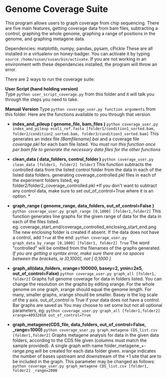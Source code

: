Genome Coverage Suite
===
This program allows users to graph coverage from chip sequencing. There are five main features, getting coverage data from bam files, subtracting a control, graphing the whole genome, graphing a range of positions in the genome, and graphing metagene data.

Dependencies: matplotlib, numpy, pandas, pysam, cPickle
These are all installed in a virtualenv on honey-badger. You can activate it by typing `source /home/susan/susan/bin/activate`. If you are not working in an environment with these dependencies installed, the program will throw an error.

There are 2 ways to run the coverage suite:

**User Script (hand holding version)**  
Type `python user_script_coverage.py` from this folder and it will talk you through the steps you need to take.

**Manual Version**
Type `python coverage_user.py function arguments` from this folder.
Here are the functions available to you through that version.

* **index_and_pileup ( genome_file, bam_files )**
 `python coverage_user.py index_and_pileup ecoli_ref.fasta [folder1/condition1_sorted.bam, folder2/condition2_sorted.bam, folder3/condition3_sorted.bam]`
This generates an index file *[Bamfilename].bai* and a coverage file *coverage.pkl* for each bam file listed.
*You must run this function once per bam file to generate the necessary data files for the other functions*

* **clean_data ( data_folders, control_folder )**
`python coverage_user.py clean_data [folder1, folder2] folder3`
This function subtracts the controlled data from the listed control folder from the data in each of the listed data folders. generating coverage_controlled.pkl files in each of the experiment folders listed, eg folder2/folder2_coverage_controlled.pkl
*If you don't want to subtract any control data, make sure to set out_of_control=True where it is an option. *

* **graph_range ( genome_range, data_folders, out_of_control=False )**
 `python coverage_user.py graph_range [0,1000] [folder1,folder2]`
This function generates line graphs for the given range of data for the data in each of the files listed.  
eg. coverage_start_end/coverage_controlled_enclosing_start_end.png The new enclosing folder is created if absent.
If the data does not have a control, add `True` at the end:
`python coverage_user.py graph_data_by_range [0,1000] [folder1, folder2] True`
The word "controlled" will be omitted from the filenames of the graphs generated.
*If you are getting a syntax error, make sure there are no spaces between the brackets, ie [0,1000], not [ 0,1000 ]*


* **graph_all(data_folders, xrange=100000, basey=2, ymin=2e5, out_of_control=False)**
`python coverage_user.py graph_all [folder1, folder2]`
Graphs full genome coverage for data in folders listed. You can change the resolution on the graphs by editing xrange. For the whole genome on one graph, xrange should equal the genome length. For many, smaller graphs, xrange should be smaller. Basey is the log scale of the y axis. out_of_control is True if your data does not have a control. Bar graphs are saved as
You may choose to set some but not all optional parameters, eg:
`python coverage_user.py graph_all [folder1,folder2] xrange=40932010 out_of_control=True` 

* **graph_metagene(CDS_file, data_folders, out_of_control=False, _range=1000)**
`python coverage_user.py graph_metagene CDS_list.csv [folder1,folder2]`
Graphs metagene analysis for data in the given data folders, according to the CDS file given (columns must match the sample provided).
A single graph with name folder_metagene_+-range.png will be created for each data folder given.
xrange indicates the number of bases upstream and downstream of the +1 site that are to be included in the graph. This parameter may be changed as follows:
`python coverage_user.py graph_metagene CDS_list.csv [folder1, folder2] _range=2000`

